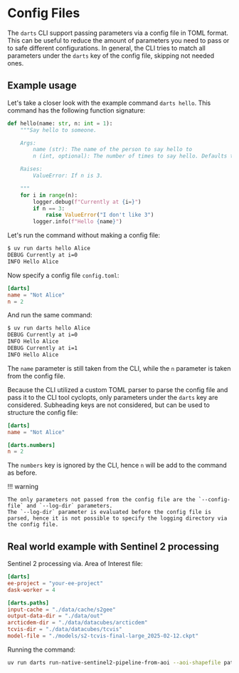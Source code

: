 # Config Files

The `darts` CLI support passing parameters via a config file in TOML format.
This can be useful to reduce the amount of parameters you need to pass or to safe different configurations.
In general, the CLI tries to match all parameters under the `darts` key of the config file, skipping not needed ones.

## Example usage

Let's take a closer look with the example command `darts hello`.
This command has the following function signature:

```python
def hello(name: str, n: int = 1):
    """Say hello to someone.

    Args:
        name (str): The name of the person to say hello to
        n (int, optional): The number of times to say hello. Defaults to 1.

    Raises:
        ValueError: If n is 3.

    """
    for i in range(n):
        logger.debug(f"Currently at {i=}")
        if n == 3:
            raise ValueError("I don't like 3")
        logger.info(f"Hello {name}")
```

Let's run the command without making a config file:

```sh
$ uv run darts hello Alice
DEBUG Currently at i=0
INFO Hello Alice
```

Now specify a config file `config.toml`:

```toml
[darts]
name = "Not Alice"
n = 2
```

And run the same command:

```sh
$ uv run darts hello Alice
DEBUG Currently at i=0
INFO Hello Alice
DEBUG Currently at i=1
INFO Hello Alice
```

The `name` parameter is still taken from the CLI, while the `n` parameter is taken from the config file.

Because the CLI utilized a custom TOML parser to parse the config file and pass it to the CLI tool cyclopts, only parameters under the `darts` key are considered.
Subheading keys are not considered, but can be used to structure the config file:

```toml
[darts]
name = "Not Alice"

[darts.numbers]
n = 2
```

The `numbers` key is ignored by the CLI, hence `n` will be add to the command as before.

!!! warning

    The only parameters not passed from the config file are the `--config-file` and `--log-dir` parameters.
    The `--log-dir` parameter is evaluated before the config file is parsed, hence it is not possible to specify the logging directory via the config file.

## Real world example with Sentinel 2 processing

Sentinel 2 processing via. Area of Interest file:

```toml
[darts]
ee-project = "your-ee-project"
dask-worker = 4

[darts.paths]
input-cache = "./data/cache/s2gee"
output-data-dir = "./data/out"
arcticdem-dir = "./data/datacubes/arcticdem"
tcvis-dir = "./data/datacubes/tcvis"
model-file = "./models/s2-tcvis-final-large_2025-02-12.ckpt"
```

Running the command:

```sh
uv run darts run-native-sentinel2-pipeline-from-aoi --aoi-shapefile path/to/your/aoi.geojson --start-date 2024-07 --end-date 2024-09
```
